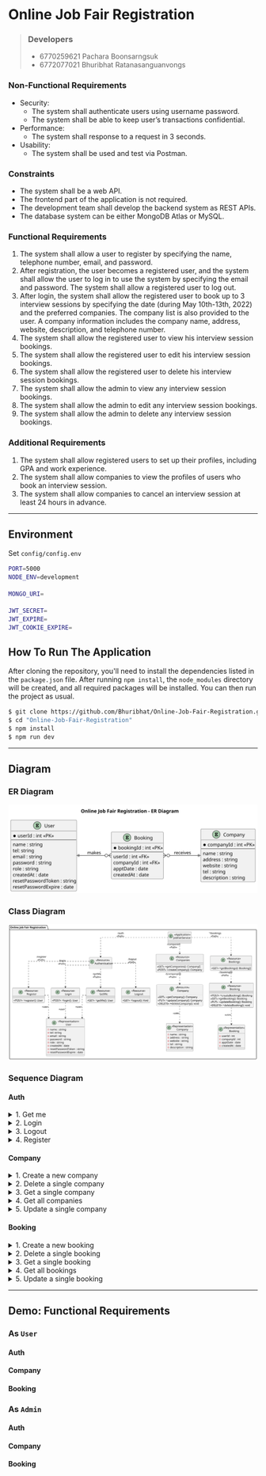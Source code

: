 # Online Job Fair Registration

> ### Developers
>
> - 6770259621 Pachara Boonsarngsuk 
> - 6772077021 Bhuribhat Ratanasanguanvongs

### Non-Functional Requirements

- Security:
    - The system shall authenticate users using username password.
    - The system shall be able to keep user’s transactions confidential.
- Performance:
    - The system shall response to a request in 3 seconds.
- Usability:
    - The system shall be used and test via Postman.

### Constraints

- The system shall be a web API.
- The frontend part of the application is not required.
- The development team shall develop the backend system as REST APIs.
- The database system can be either MongoDB Atlas or MySQL.

### Functional Requirements

1. The system shall allow a user to register by specifying the name, telephone number, email, and password.
2. After registration, the user becomes a registered user, and the system shall allow the user to log in to use the system by specifying the email and password. The system shall allow a registered user to log out.
3. After login, the system shall allow the registered user to book up to 3 interview sessions by specifying the date (during May 10th-13th, 2022) and the preferred companies. The company list is also provided to the user. A company information includes the company name, address, website, description, and telephone number.
4. The system shall allow the registered user to view his interview session bookings.
5. The system shall allow the registered user to edit his interview session bookings.
6. The system shall allow the registered user to delete his interview session bookings.
7. The system shall allow the admin to view any interview session bookings.
8. The system shall allow the admin to edit any interview session bookings.
9. The system shall allow the admin to delete any interview session bookings.

### Additional Requirements

1. The system shall allow registered users to set up their profiles, including GPA and work experience.
2. The system shall allow companies to view the profiles of users who book an interview session.
3. The system shall allow companies to cancel an interview session at least 24 hours in advance.

---

## Environment

Set `config/config.env`

```bash
PORT=5000
NODE_ENV=development

MONGO_URI=

JWT_SECRET=
JWT_EXPIRE=
JWT_COOKIE_EXPIRE=
```

## How To Run The Application

After cloning the repository, you'll need to install the dependencies listed in the `package.json` file. After running `npm install`, the `node_modules` directory will be created, and all required packages will be installed. You can then run the project as usual.

```bash
$ git clone https://github.com/Bhuribhat/Online-Job-Fair-Registration.git
$ cd "Online-Job-Fair-Registration"
$ npm install
$ npm run dev
```

---

## Diagram

### ER Diagram

![ER Diagram](./assets/UML/ERDiagram/erdiagram.svg)

### Class Diagram

![Class Diagram](./assets/UML/CLassDiagram/classdiagram.svg)

### Sequence Diagram

<h4>Auth</h4>

<details><summary>1. Get me</summary>

![GetMe](./assets/UML/SequenceDiagram/Auth/Get%20Me%20(GET).svg)

</details>

<details><summary>2. Login</summary>

![Login](./assets/UML/SequenceDiagram/Auth/Login%20(POST).svg)

</details>

<details><summary>3. Logout</summary>

![Logout](./assets/UML/SequenceDiagram/Auth/Logout%20(GET).svg)

</details>

<details><summary>4. Register</summary>

![Register](./assets/UML/SequenceDiagram/Auth/Register%20(POST).svg)

</details>

<h4>Company</h4>

<details><summary>1. Create a new company</summary>

![Create a new company](./assets/UML/SequenceDiagram/Company/Manage%20Company%20(POST).svg)

</details>

<details><summary>2. Delete a single company</summary>

![Delete a single company](./assets/UML/SequenceDiagram/Company/Manage%20Company%20(DELETE).svg)

</details>

<details><summary>3. Get a single company</summary>

![Get a single company](./assets/UML/SequenceDiagram/Company/Manage%20Company%20(GET%20ONE).svg)

</details>

<details><summary>4. Get all companies</summary>

![Get all companies](./assets/UML/SequenceDiagram/Company/Manage%20Company%20(GET%20ALL).svg)

</details>

<details><summary>5. Update a single company</summary>

![Update a single company](./assets/UML/SequenceDiagram/Company/Manage%20Company%20(PUT).svg)

</details>

<h4>Booking</h4>

<details><summary>1. Create a new booking</summary>

![Create a single booking](./assets/UML/SequenceDiagram/Booking/Manage%20Booking%20(POST).svg)

</details>

<details><summary>2. Delete a single booking</summary>

![Delete a single booking](./assets/UML/SequenceDiagram/Booking/Manage%20Booking%20(DELETE).svg)

</details>

<details><summary>3. Get a single booking</summary>

![Get a single booking](./assets/UML/SequenceDiagram/Booking/Manage%20Booking%20(GET%20ONE).svg)

</details>

<details><summary>4. Get all bookings</summary>

![Get all bookings](./assets/UML/SequenceDiagram/Booking/Manage%20Booking%20(GET%20ALL).svg)

</details>

<details><summary>5. Update a single booking</summary>

![Update a single booking](./assets/UML/SequenceDiagram/Booking/Manage%20Booking%20(PUT).svg)

</details>

---

## __Demo:__ Functional Requirements

### As `User`

#### Auth
<!-- TODO -->

#### Company
<!-- TODO -->

#### Booking
<!-- TODO -->

### As `Admin`

#### Auth
<!-- TODO -->

#### Company
<!-- TODO -->

#### Booking
<!-- TODO -->